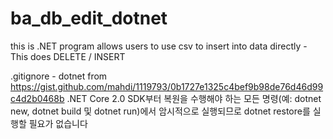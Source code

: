 # ba_db_edit_dotnet
this is .NET program allows users to use csv to insert into data directly - This does DELETE / INSERT

.gitignore - dotnet  from <https://gist.github.com/mahdi/1119793/0b1727e1325c4bef9b98de76d46d99c4d2b0468b>
.NET Core 2.0 SDK부터 복원을 수행해야 하는 모든 명령(예: dotnet new, dotnet build 및 dotnet run)에서 암시적으로 실행되므로 dotnet restore를 실행할 필요가 없습니다